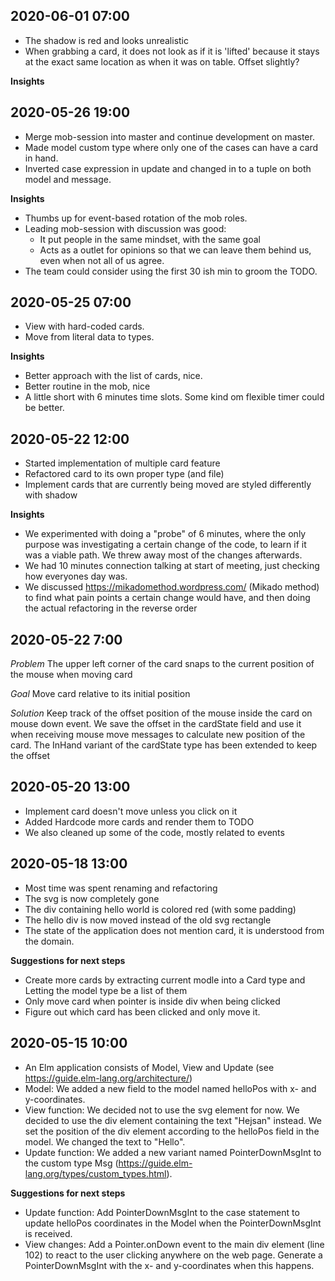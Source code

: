 
2020-06-01 07:00
----------------
- The shadow is red and looks unrealistic
- When grabbing a card, it does not look
  as if it is 'lifted' because it stays at
  the exact same location as when it was on
  table. Offset slightly?

**Insights**


2020-05-26 19:00
----------------
- Merge mob-session into master and continue development on master.
- Made model custom type where only one of the cases can have a card in hand.
- Inverted case expression in update and changed in to a tuple on both model and message.

**Insights**
 * Thumbs up for event-based rotation of the mob roles. 
 * Leading mob-session with discussion was good:
    * It put people in the same mindset, with the same goal
    * Acts as a outlet for opinions so that we can leave them behind us, even when not all of us agree.
 * The team could consider using the first 30 ish min to groom the TODO.   
 

2020-05-25 07:00
----------------
- View with hard-coded cards.
- Move from literal data to types.

**Insights**
* Better approach with the list of cards, nice. 
* Better routine in the mob, nice
* A little short with 6 minutes time slots. Some kind om flexible timer could be better.


2020-05-22 12:00
----------------
- Started implementation of multiple card feature
- Refactored card to its own proper type (and file)
- Implement cards that are currently being moved are styled differently with shadow

**Insights**
* We experimented with doing a "probe" of 6 minutes,
where the only purpose was investigating a certain change
of the code, to learn if it was a viable path. We threw
away most of the changes afterwards.
* We had 10 minutes connection talking at start of meeting,
just checking how everyones day was.
* We discussed https://mikadomethod.wordpress.com/ (Mikado method) to find what pain points a certain change would have,
and then doing the actual refactoring in the reverse order


2020-05-22 7:00
---------------
*Problem* The upper left corner of the card snaps to the current position of the mouse when moving card

*Goal* Move card relative to its initial position

*Solution* Keep track of the offset position of the mouse inside the card on mouse down event. We save the offset in the cardState field and use it when receiving mouse move messages to calculate new position of the card. The InHand variant of the cardState type has been extended to keep the offset


2020-05-20 13:00
----------------
- Implement card doesn't move unless you click on it
- Added Hardcode more cards and render them to TODO
- We also cleaned up some of the code, mostly related to events


2020-05-18 13:00
----------------
- Most time was spent renaming and refactoring
- The svg is now completely gone
- The div containing hello world is colored red (with some padding)
- The hello div is now moved instead of the old svg rectangle
- The state of the application does not mention card, it is understood from the domain.


**Suggestions for next steps**
- Create more cards by extracting current modle into a Card type and Letting the model type be a list of them
- Only move card when pointer is inside div when being clicked
- Figure out which card has been clicked and only move it.


2020-05-15 10:00
----------------
- An Elm application consists of Model, View and Update (see https://guide.elm-lang.org/architecture/)
- Model: We added a new field to the model named helloPos with x- and y-coordinates.
- View function: We decided not to use the svg element for now. We decided to use the div element containing the text "Hejsan" instead. We set the position of the div element according to the helloPos field in the model. We changed the text to "Hello".
- Update function: We added a new variant named PointerDownMsgInt to the custom type Msg (https://guide.elm-lang.org/types/custom_types.html).


**Suggestions for next steps**
- Update function: Add PointerDownMsgInt to the case statement to update helloPos coordinates in the Model when the PointerDownMsgInt is received.
- View changes: Add a Pointer.onDown event to the main div element (line 102) to react to the user clicking anywhere on the web page. Generate a PointerDownMsgInt with the x- and y-coordinates when this happens.
